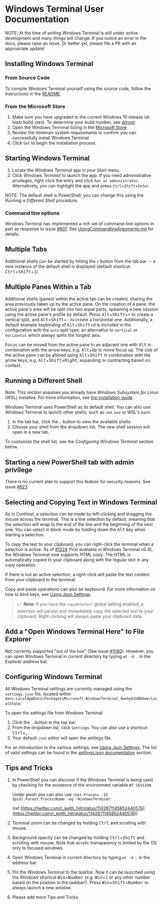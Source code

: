 # Windows Terminal User Documentation

NOTE: At the time of writing Windows Terminal is still under active development and many things will
change. If you notice an error in the docs, please raise an issue. Or better yet, please file a PR with an appropriate update!

## Installing Windows Terminal

### From Source Code

To compile Windows Terminal yourself using the source code, follow the instructions in the [README](/README.md#developer-guidance).

### From the Microsoft Store

1. Make sure you have upgraded to the current Windows 10 release (at least build `1903`). To determine your build number, see [winver](https://docs.microsoft.com/en-us/windows/client-management/windows-version-search).
2. Open the Windows Terminal listing in the [Microsoft Store](https://aka.ms/install-terminal).
3. Review the minimum system requirements to confirm you can successfully install Windows Terminal.
4. Click `Get` to begin the installation process.

## Starting Windows Terminal

1. Locate the _Windows Terminal_ app in your Start menu.
2. Click _Windows Terminal_ to launch the app. If you need administrative privileges, right-click the entry and click `Run as administrator`. Alternatively, you can highlight the app and press `Ctrl`+`Shift`+`Enter`.

NOTE: The default shell is PowerShell; you can change this using the _Running a Different Shell_ procedure.

### Command line options

Windows Terminal has implemented a rich set of command-line options in part as response to issue [#607](https://github.com/microsoft/terminal/issues/607).  See [UsingCommandlineArguments.md](https://github.com/microsoft/terminal/blob/master/doc/user-docs/UsingCommandlineArguments.md) for details.

## Multiple Tabs

Additional shells can be started by hitting the `+` button from the tab bar -- a new instance of the
default shell is displayed (default shortcut: <kbd>Ctrl</kbd>+<kbd>Shift</kbd>+<kbd>1</kbd>).

## Multiple Panes Within a Tab

Additional shells (panes) within the active tab can be created, sharing the area previously taken up by the active pane. On the creation of a pane, the active pane's area will be split into two equal parts, spawning a new session using the active pane's profile by default. Press <kbd>Alt</kbd>+<kbd>Shift</kbd>+<kbd>+</kbd> to create a vertical split, and <kbd>Alt</kbd>+<kbd>Shift</kbd>+<kbd>-</kbd> to create a horizontal one. Additionally, a default example keybinding of <kbd>Alt</kbd>+<kbd>Shift</kbd>+<kbd>d</kbd> is included in the configuration with the `auto` split type; an alternative to `vertical` or `horizontal` which always splits the longest axis.

Focus can be moved from the active pane to an adjacent one with <kbd>Alt</kbd> in combination with the arrow keys, e.g. <kbd>Alt</kbd>+<kbd>Up</kbd> to move focus up. The size of the active pane can be altered using <kbd>Alt</kbd>+<kbd>Shift</kbd> in combination with the arrow keys, e.g. <kbd>Alt</kbd>+<kbd>Shift</kbd>+<kbd>Right</kbd>, expanding or contracting based on context.

<!-- Whether a pane expands or contracts is intuitive but difficult to describe. Here are 3 options I _think_ are all equivelant (and fit my tests): A binary-tree-esq hirarchy exists of pane creation order and panes are expanded only in the direction of adjacent panes of equal or greater depth in such a tree; panes are expanded preferentially to the right and down, unless the edge in that direction is shared by a pane with a longer corresponding edge; a pane is expanded such that the change to total perimeter length is minimised. -->
<!-- I've the above paragraph commented because I'm not sure which, if any, options are accurate, but mostly: it's prolix. -->

## Running a Different Shell

Note: This section assumes you already have _Windows Subsystem for Linux_ (WSL) installed. For more information, see [the installation guide](https://docs.microsoft.com/en-us/windows/wsl/install-win10).

Windows Terminal uses PowerShell as its default shell. You can also use Windows Terminal to launch other shells, such as `cmd.exe` or WSL's `bash`:

1. In the tab bar, click the `⌵` button to view the available shells.
2. Choose your shell from the dropdown list. The new shell session will open in a new tab.

To customize the shell list, see the _Configuring Windows Terminal_ section below.

## Starting a new PowerShell tab with admin privilege

There is no current plan to support this feature for security reasons. See issue [#623](https://github.com/microsoft/terminal/issues/632)

## Selecting and Copying Text in Windows Terminal

As in ConHost, a selection can be made by left-clicking and dragging the mouse across the terminal. This is a line selection by default, meaning that the selection will wrap to the end of the line and the beginning of the next one. You can select in block mode by holding down the <kbd>Alt</kbd> key when starting a selection.

To copy the text to your clipboard, you can right-click the terminal when a selection is active. As of [#1224](https://github.com/microsoft/terminal/pull/1224) (first available in Windows Terminal v0.4), the Windows Terminal now supports HTML copy. The HTML is automatically copied to your clipboard along with the regular text in any copy operation.

If there is not an active selection, a right-click will paste the text content from your clipboard to the terminal.

Copy and paste operations can also be keybound. For more information on how to bind keys, see [Using Json Settings](UsingJsonSettings.md#adding-copy-and-paste-keybindings).

> 👉 **Note**: If you have the `copyOnSelect` global setting enabled, a selection will persist and immediately copy the selected text to your clipboard. Right-clicking will always paste your clipboard data.

## Add a "Open Windows Terminal Here" to File Explorer

Not currently supported "out of the box" (See issue [#1060](https://github.com/microsoft/terminal/issues/1060)). However, you can open Windows Terminal in current directory by typing `wt -d .` in the Explorer address bar.

## Configuring Windows Terminal

All Windows Terminal settings are currently managed using the `settings.json` file, located within `$env:LocalAppData\Packages\Microsoft.WindowsTerminal_8wekyb3d8bbwe/LocalState`.

To open the settings file from Windows Terminal:

1. Click the `⌵` button in the top bar.
2. From the dropdown list, click `Settings`. You can also use a shortcut: <kbd>Ctrl</kbd>+<kbd>,</kbd>.
3. Your default `json` editor will open the settings file.

For an introduction to the various settings, see [Using Json Settings](UsingJsonSettings.md). The list of valid settings can be found in the [settings.json documentation](../cascadia/SettingsSchema.md) section.

## Tips and Tricks

1. In PowerShell you can discover if the Windows Terminal is being used by checking for the existence of the environment variable `WT_SESSION`.

    Under pwsh you can also use
`(Get-Process -Id $pid).Parent.ProcessName -eq 'WindowsTerminal'`

    (ref [https://twitter.com/r_keith_hill/status/1142871145852440576](https://twitter.com/r_keith_hill/status/1142871145852440576))

2. Terminal zoom can be changed by holding <kbd>Ctrl</kbd> and scrolling with mouse.
3. Background opacity can be changed by holding <kbd>Ctrl</kbd>+<kbd>Shift</kbd> and scrolling with mouse. Note that acrylic transparency is limited by the OS only to focused windows.
4. Open Windows Terminal in current directory by typing `wt -d .` in the address bar.
5. Pin the Windows Terminal to the taskbar. Now it can be launched using the Windows shortcut <kbd>Win</kbd>+<kbd>Number</kbd> (e.g. <kbd>Win</kbd>+<kbd>1</kbd> or any other number based on the position in the taskbar!). Press <kbd>Win</kbd>+<kbd>Shift</kbd>+<kbd>Number</kbd> to always launch a new window.
6. Please add more Tips and Tricks.
